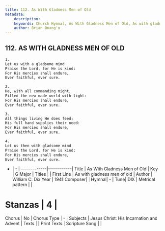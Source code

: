 ```yaml
---
title: 112. As With Gladness Men of Old
metadata:
    description: 
    keywords: Church Hymnal, As With Gladness Men of Old, As with gladness men of old, 
    author: Brian Onang'o
---
```



## 112. AS WITH GLADNESS MEN OF OLD

```txt
1.
Let us with a gladsome mind
Praise the Lord, for He is kind:
For His mercies shall endure,
Ever faithful, ever sure.

2.
He, with all commanding might,
Filled the new made world with light:
For His mercies shall endure,
Ever faithful, ever sure.

3.
All things living He does feed;
His full hand supplies their need:
For His mercies shall endure,
Ever faithful, ever sure.

4.
Let us then with gladsome mind
Praise the Lord, for He is kind:
For His mercies shall endure,
Ever faithful, ever sure.
```

- |   -  |
-------------|------------|
Title | As With Gladness Men of Old |
Key | G Major |
Titles |  |
First Line | As with gladness men of old |
Author | William C. Dix
Year | 1941
Composer|  |
Hymnal|  - |
Tune| DIX |
Metrical pattern | |
# Stanzas | 4 |
Chorus | No |
Chorus Type | - |
Subjects | Jesus Christ: His Incarnation and Advent |
Texts |  |
Print Texts | 
Scripture Song |  |
  
